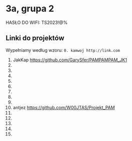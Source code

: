 # 3a, grupa 2

HASŁO DO WIFI: TS2023!@%

## Linki do projektów

Wypełniamy według wzoru:
`0. kamwoj http://link.com`

1. JakKap https://github.com/GarySfer/PAMPAMPAM_JK1 
2.
3.
4.
5.
6.
7.
8.
9.
10. antjez https://github.com/W00JTAS/Projekt_PAM
11.
12.
13.
14.
15.
